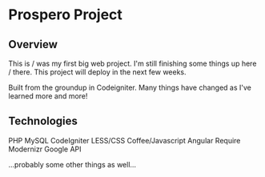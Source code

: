 Prospero Project
=

Overview
-

This is / was my first big web project. I'm still finishing some things up here / there. This project will deploy in the next few weeks.

Built from the groundup in Codeigniter. Many things have changed as I've learned more and more!

Technologies
-

PHP
MySQL
CodeIgniter
LESS/CSS
Coffee/Javascript
Angular
Require
Modernizr
Google API

...probably some other things as well...